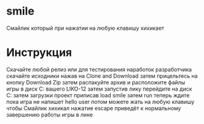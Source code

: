 # smile
Смайлик который при нажатии на любую клавишу хихикает
# Инструкция
Скачайте любой релиз или для тестирования наработок разработчика скачайте исходники нажав на Clone and Download затем прицельтесь на кнопку Download Zip затем распакуйте архив и расположите файлы игры в диск C: вашего LIKO-12 затем запустив лику перейдите на диск C: затем загрузки проект приписав load smile затем run теперь ждите пока игра не напишет hello user потом можете жать на любую клавишу чтобы Смайлик хихикал нажатие escape приведёт к нормальному завершению работы игры в лике
